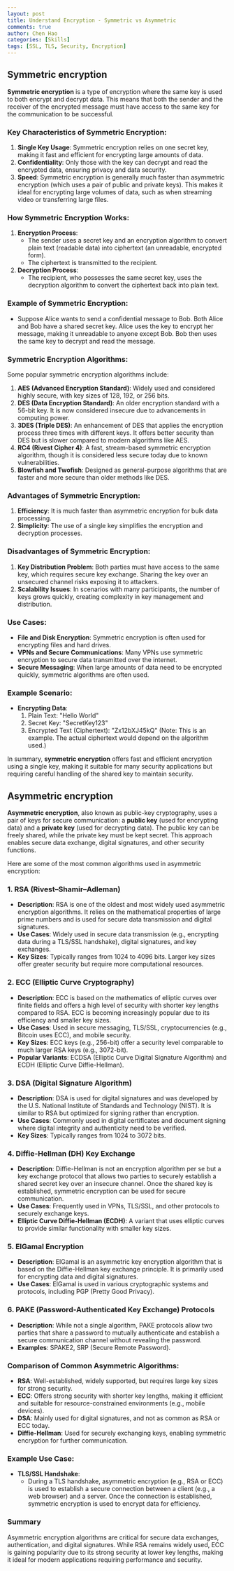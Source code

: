 ```yaml
---
layout: post
title: Understand Encryption - Symmetric vs Asymmetric
comments: true
author: Chen Hao
categories: [Skills]
tags: [SSL, TLS, Security, Encryption]
---
```


## Symmetric encryption

**Symmetric encryption** is a type of encryption where the same key is used to both encrypt and decrypt data. This means that both the sender and the receiver of the encrypted message must have access to the same key for the communication to be successful.

### Key Characteristics of Symmetric Encryption:
1. **Single Key Usage**: Symmetric encryption relies on one secret key, making it fast and efficient for encrypting large amounts of data.
2. **Confidentiality**: Only those with the key can decrypt and read the encrypted data, ensuring privacy and data security.
3. **Speed**: Symmetric encryption is generally much faster than asymmetric encryption (which uses a pair of public and private keys). This makes it ideal for encrypting large volumes of data, such as when streaming video or transferring large files.

### How Symmetric Encryption Works:
1. **Encryption Process**:
   - The sender uses a secret key and an encryption algorithm to convert plain text (readable data) into ciphertext (an unreadable, encrypted form).
   - The ciphertext is transmitted to the recipient.
2. **Decryption Process**:
   - The recipient, who possesses the same secret key, uses the decryption algorithm to convert the ciphertext back into plain text.

### Example of Symmetric Encryption:
- Suppose Alice wants to send a confidential message to Bob. Both Alice and Bob have a shared secret key. Alice uses the key to encrypt her message, making it unreadable to anyone except Bob. Bob then uses the same key to decrypt and read the message.

### Symmetric Encryption Algorithms:
Some popular symmetric encryption algorithms include:
1. **AES (Advanced Encryption Standard)**: Widely used and considered highly secure, with key sizes of 128, 192, or 256 bits.
2. **DES (Data Encryption Standard)**: An older encryption standard with a 56-bit key. It is now considered insecure due to advancements in computing power.
3. **3DES (Triple DES)**: An enhancement of DES that applies the encryption process three times with different keys. It offers better security than DES but is slower compared to modern algorithms like AES.
4. **RC4 (Rivest Cipher 4)**: A fast, stream-based symmetric encryption algorithm, though it is considered less secure today due to known vulnerabilities.
5. **Blowfish and Twofish**: Designed as general-purpose algorithms that are faster and more secure than older methods like DES.

### Advantages of Symmetric Encryption:
1. **Efficiency**: It is much faster than asymmetric encryption for bulk data processing.
2. **Simplicity**: The use of a single key simplifies the encryption and decryption processes.

### Disadvantages of Symmetric Encryption:
1. **Key Distribution Problem**: Both parties must have access to the same key, which requires secure key exchange. Sharing the key over an unsecured channel risks exposing it to attackers.
2. **Scalability Issues**: In scenarios with many participants, the number of keys grows quickly, creating complexity in key management and distribution.

### Use Cases:
- **File and Disk Encryption**: Symmetric encryption is often used for encrypting files and hard drives.
- **VPNs and Secure Communications**: Many VPNs use symmetric encryption to secure data transmitted over the internet.
- **Secure Messaging**: When large amounts of data need to be encrypted quickly, symmetric algorithms are often used.

### Example Scenario:
- **Encrypting Data**:
  1. Plain Text: "Hello World"
  2. Secret Key: "SecretKey123"
  3. Encrypted Text (Ciphertext): "Zx12bXJ45kQ" (Note: This is an example. The actual ciphertext would depend on the algorithm used.)

In summary, **symmetric encryption** offers fast and efficient encryption using a single key, making it suitable for many security applications but requiring careful handling of the shared key to maintain security.


## Asymmetric encryption

**Asymmetric encryption**, also known as public-key cryptography, uses a pair of keys for secure communication: a **public key** (used for encrypting data) and a **private key** (used for decrypting data). The public key can be freely shared, while the private key must be kept secret. This approach enables secure data exchange, digital signatures, and other security functions.

Here are some of the most common algorithms used in asymmetric encryption:

### 1. **RSA (Rivest–Shamir–Adleman)**
   - **Description**: RSA is one of the oldest and most widely used asymmetric encryption algorithms. It relies on the mathematical properties of large prime numbers and is used for secure data transmission and digital signatures.
   - **Use Cases**: Widely used in secure data transmission (e.g., encrypting data during a TLS/SSL handshake), digital signatures, and key exchanges.
   - **Key Sizes**: Typically ranges from 1024 to 4096 bits. Larger key sizes offer greater security but require more computational resources.

### 2. **ECC (Elliptic Curve Cryptography)**
   - **Description**: ECC is based on the mathematics of elliptic curves over finite fields and offers a high level of security with shorter key lengths compared to RSA. ECC is becoming increasingly popular due to its efficiency and smaller key sizes.
   - **Use Cases**: Used in secure messaging, TLS/SSL, cryptocurrencies (e.g., Bitcoin uses ECC), and mobile security.
   - **Key Sizes**: ECC keys (e.g., 256-bit) offer a security level comparable to much larger RSA keys (e.g., 3072-bit).
   - **Popular Variants**: ECDSA (Elliptic Curve Digital Signature Algorithm) and ECDH (Elliptic Curve Diffie-Hellman).

### 3. **DSA (Digital Signature Algorithm)**
   - **Description**: DSA is used for digital signatures and was developed by the U.S. National Institute of Standards and Technology (NIST). It is similar to RSA but optimized for signing rather than encryption.
   - **Use Cases**: Commonly used in digital certificates and document signing where digital integrity and authenticity need to be verified.
   - **Key Sizes**: Typically ranges from 1024 to 3072 bits.

### 4. **Diffie-Hellman (DH) Key Exchange**
   - **Description**: Diffie-Hellman is not an encryption algorithm per se but a key exchange protocol that allows two parties to securely establish a shared secret key over an insecure channel. Once the shared key is established, symmetric encryption can be used for secure communication.
   - **Use Cases**: Frequently used in VPNs, TLS/SSL, and other protocols to securely exchange keys.
   - **Elliptic Curve Diffie-Hellman (ECDH)**: A variant that uses elliptic curves to provide similar functionality with smaller key sizes.

### 5. **ElGamal Encryption**
   - **Description**: ElGamal is an asymmetric key encryption algorithm that is based on the Diffie-Hellman key exchange principle. It is primarily used for encrypting data and digital signatures.
   - **Use Cases**: ElGamal is used in various cryptographic systems and protocols, including PGP (Pretty Good Privacy).

### 6. **PAKE (Password-Authenticated Key Exchange) Protocols**
   - **Description**: While not a single algorithm, PAKE protocols allow two parties that share a password to mutually authenticate and establish a secure communication channel without revealing the password.
   - **Examples**: SPAKE2, SRP (Secure Remote Password).

### Comparison of Common Asymmetric Algorithms:
- **RSA**: Well-established, widely supported, but requires large key sizes for strong security.
- **ECC**: Offers strong security with shorter key lengths, making it efficient and suitable for resource-constrained environments (e.g., mobile devices).
- **DSA**: Mainly used for digital signatures, and not as common as RSA or ECC today.
- **Diffie-Hellman**: Used for securely exchanging keys, enabling symmetric encryption for further communication.

### Example Use Case:
- **TLS/SSL Handshake**:
  - During a TLS handshake, asymmetric encryption (e.g., RSA or ECC) is used to establish a secure connection between a client (e.g., a web browser) and a server. Once the connection is established, symmetric encryption is used to encrypt data for efficiency.

### Summary
Asymmetric encryption algorithms are critical for secure data exchanges, authentication, and digital signatures. While RSA remains widely used, ECC is gaining popularity due to its strong security at lower key lengths, making it ideal for modern applications requiring performance and security.